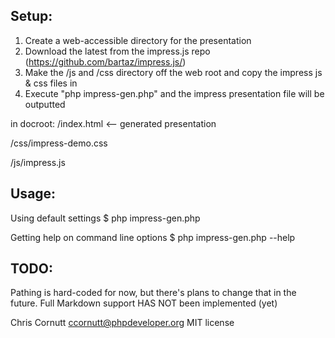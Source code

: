 Setup:
---------------
1. Create a web-accessible directory for the presentation
2. Download the latest from the impress.js repo (https://github.com/bartaz/impress.js/)
3. Make the /js and /css directory off the web root and copy the impress js & css files in
4. Execute "php impress-gen.php" and the impress presentation file will be outputted

in docroot:
/index.html <-- generated presentation

/css/impress-demo.css

/js/impress.js

Usage:
--------------
Using default settings
$ php impress-gen.php

Getting help on command line options
$ php impress-gen.php --help

TODO:
--------------
Pathing is hard-coded for now, but there's plans to change that in the future.
Full Markdown support HAS NOT been implemented (yet)

Chris Cornutt <ccornutt@phpdeveloper.org>
MIT license
